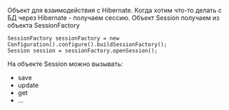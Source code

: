 Объект для взаимодействия с Hibernate. Когда хотим что-то делать с БД через Hibernate - получаем сессию. Объект Session получаем из объекта SessionFactory

	SessionFactory sessionFactory = new Configuration().configure().buildSessionFactory();  
	Session session = sessionFactory.openSession();

На объекте Session можно вызывать:
* save
* update
* get
* ...

 